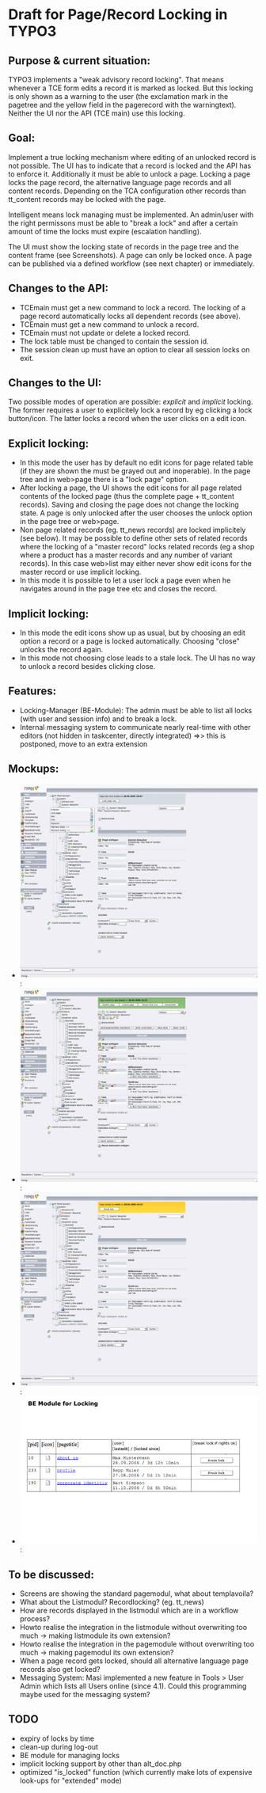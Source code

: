 
# Draft for Page/Record Locking in TYPO3

## Purpose &amp; current situation:
TYPO3 implements a "weak advisory record locking". That means whenever a TCE form edits a record it is marked as locked. But this locking is only shown as a warning to the user (the exclamation mark in the pagetree and the yellow field in the pagerecord with the warningtext). Neither the UI nor the API (TCE main) use this locking.

## Goal:

Implement a true locking mechanism where editing of an unlocked record is not possible. The UI has to indicate that a record is locked and the API has to enforce it. Additionally it must be able to unlock a page. Locking a page locks the page record, the alternative language page records and all content records. Depending on the TCA configuration other records than tt_content records may be locked with the page.


Intelligent means  lock managing must be implemented. An admin/user with the right permissons must be able to "break a lock" and after a certain amount of time the locks must expire (escalation handling).

The UI must show the locking state of records in the page tree and the content frame (see Screenshots). A page can only be locked once. A page can be published via a defined workflow (see next chapter) or immediately.

## Changes to the API:


  * TCEmain must get a new command to lock a record. The locking of a page record automatically locks all dependent records (see above).
  * TCEmain must get a new command to unlock a record.
  * TCEmain must not update or delete a locked record.
  * The lock table must be changed to contain the session id.
  * The session clean up must have an option to clear all session locks on exit.


## Changes to the UI:

Two possible modes of operation are possible: _explicit_ and _implicit_ locking. The former requires a user to explicitely lock a record by eg clicking a lock button/icon. The latter locks a record when the user clicks on a edit icon.

## Explicit locking:


  * In this mode the user has by default no edit icons for page related table (if they are shown the must be grayed out and inoperable). In the page tree and in web&gt;page there is a "lock page" option.
  * After locking a page, the UI shows the edit icons for all page related contents of the locked page (thus the complete page + tt_content records). Saving and closing the page does not change the locking state. A page is only unlocked after the user chooses the unlock option in the page tree or web&gt;page.
  * Non page related records (eg. tt_news records) are locked implicitely (see below). It may be possible to define other sets of related records where the locking of a "master record" locks related records (eg a shop where a product has a master records and any number of variant records). In this case web&gt;list may either never show edit icons for the master record or use implicit locking.
  * In this mode it is possible to let a user lock a page even when he navigates around in the page tree etc and closes the record.


## Implicit locking:


  * In this mode the edit icons show up as usual, but by choosing an edit option a record or a page is locked automatically. Choosing "close" unlocks the record again. 
  * In this mode not choosing close leads to a stale lock. The UI has no way to unlock a record besides clicking close.


## Features:


  * Locking-Manager (BE-Module): The admin must be able to list all locks (with user and session info) and to break a lock.
  * Internal messaging system to communicate nearly real-time with other editors (not hidden in taskcenter, directly integrated) =&gt;&gt; this is postponed, move to an extra extension


## Mockups:


  * ![Showing a page which is not locked in explicit mode](/screenshots/v2/1explicit.jpg): 
  * ![Showing a page which ws locked by me](/screenshots/v2/2lockedbyme.jpg):
  * ![Showing a page which was locked by another user](/screenshots/v2/3lockedbyotheruser.jpg):
  * ![BE Modul Features](/screenshots/v2/bemodul.jpg):


## To be discussed:

  * Screens are showing the standard pagemodul, what about templavoila?
  * What about the Listmodul? Recordlocking? (eg. tt_news) 
  * How are   records displayed in the listmodul which are in a workflow process?
  * Howto realise the integration in the listmodule without overwriting too much -&gt; making listmodule its own extension?
  * Howto realise the integration in the pagemodule without overwriting too much -&gt; making pagemodul its own extension?
  * When a page record gets locked, should all alternative language page records also get locked?
  * Messaging System: Masi implemented a new feature in Tools &gt; User Admin which lists all Users online (since 4.1). Could this programming maybe used for the messaging system?


## TODO


  * expiry of locks by time
  * clean-up during log-out
  * BE module for managing locks
  * implicit locking support by other than alt_doc.php
  * optimized "is_locked" function (which currently make lots of expensive look-ups for "extended" mode)

